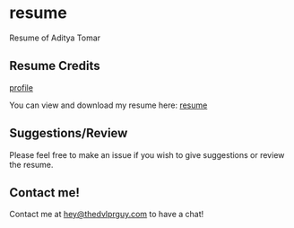 # resume

Resume of Aditya Tomar

## Resume Credits
[profile](https://github.com/sloorush)

You can view and download my resume here: [resume](https://www.overleaf.com/project/66457eb6ba7827fd6261100a)

## Suggestions/Review

Please feel free to make an issue if you wish to give suggestions or review the resume.

## Contact me!

Contact me at hey@thedvlprguy.com to have a chat!

